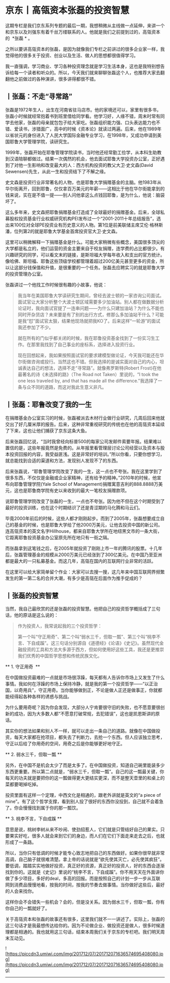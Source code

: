 # 京东丨高瓴资本张磊的投资智慧

这期专栏是我们京东系列专题的最后一期，我想稍微从主线做一点延伸，来讲一个和京东以及刘强东有着千丝万缕联系的人。他就是我们之前提到过的，高瓴资本的  *张磊 * 。

之所以要讲高瓴资本的张磊，是因为就像我们专栏之前讲过的很多企业家一样，我觉得他的很多关于投资、创业以及生活、做人的思想都很值得学习。

我一直强调，学习商业、学习各种投资理念就是学习生活本身，这也是我特别想告诉给每一个读者和听众的。所以，今天我们就来聊聊张磊这个人，也推荐大家去翻翻他之前做过的各种演讲，很多讲得都很不错。

## 丨张磊：不走“寻常路”

张磊是1972年生人，出生在河南省驻马店市。他的家境还可以，家里有很多书，张磊小时候就经常抱着书到班里借给同学看。他学习好，人缘不错，周末时常有同学去他家，张磊的母亲就包包子给大家吃。张磊组织能力强、口头表达能力也不错、爱读书，涉猎面广，高中的时候《资本论》就读过两遍。后来，他在1989年以省状元的身份进入了人民大学国际金融专业学习，在1998年，又成功申请到美国耶鲁大学管理学院，读研究生。

1999年，张磊开始在耶鲁管理学院读书，当时他还经常勤工俭学，从本科生助教到汉语陪聊都做过。结果一次偶然的机会，他去面试耶鲁大学投资办公室，正好遇到了对他一生影响和改变最大的人：西方机构投资的教父大卫·史文森(David Sewensen)先生，从此一生和投资结下了不解之缘。

史文森是投资行业非常著名的人物，也是耶鲁大学捐赠基金的主脑。他1983年从华尔街离开，回到耶鲁，仅仅拿百万美元的年薪——这相比于他在华尔街能拿到的钱来说，实在是不值一提——别人问他拿这么点钱回耶鲁，是为什么，他说：脑袋坏了。

这么多年来，史文森把耶鲁捐赠基金打造成了全球最好的捐赠基金。后来，全球私募股权投资基金行业权威研究机构PEI发布过一个“2001-2011十年总结报告”，选出来100位对全球PE投资业有历史意义的人物。第1位是前美联储主席艾伦·格林斯潘，位列第2的就是耶鲁大学基金首席投资官大卫·史文森。

这里可以稍微解释一下捐赠基金是什么。可能大家稍微有些概念，美国很多顶尖的大学都是私立的，他们运营的资金主要来自于校友捐赠，连学费的占比都很少。有兴趣研究的同学，可以看文末的链接，是斯坦福大学每年收入和支出的官方统计。像哈佛、斯坦福、耶鲁这些顶级学校都管理着超过200亿美元甚至更多的资金，所以让这部分钱保值和升值，是很重要的一个任务。张磊去应聘实习的就是耶鲁大学的投资管理办公室。

张磊讲过一个他找工作时候很有趣的小故事，他说：

> 我当年在美国耶鲁大学读研究生期间，曾经去波士顿的一家咨询公司面试。面试官让大家分析整个大波士顿区域需要多少加油站。别人都在做数据分析论证时，我向面试官提了一连串问题——为什么只建加油站？为什么不能也同时开杂货店？未来要是有了别的出行方式，修那么多加油站干什么？可能是我“怼”面试官太狠，结果他现场就把我KO了。后来这样“一轮游”的面试我还参加了不少。
> 
> 
> 
> 就在所有的门似乎都关闭的时候，我在耶鲁投资基金找到了一份实习生工作。在那里我找到了自己事业的座标系，选择进入投资行业。
> 
> 
> 
> 现在回想起来，我如果按照面试官的要求建模型做论证，今天我可能还在华尔街做咨询或投行。当然这也不错。但我选择的是诚实面对自己的内心，坦诚表达自己的想法，选择不走“寻常路”。就像弗罗斯特(Robert Frost)在他最著名的诗《未选择的路》（The Road not Taken）里说的，“I took the one less traveled by, and that has made all the difference.”我选择了一条与众不同的道路，而这对我此生意义非凡。

## 丨张磊：耶鲁改变了我的一生

在捐赠基金办公室实习的时候，张磊被派去木材行业做行业研究，几周后回来他就交出了好几厘米厚的报告。后来，这种非常重视研究的传统也在他的高瓴资本延续了下来，这也让他们捕获了京东这条大鱼。

后来张磊回忆说，“当时我曾经向标普500的每家公司发邮件索要年报。结果难以置信的是，这些年报竟然是免费的。从年报里看管理层讨论公司经营以及资本与股本投资回报的内容，我受益匪浅。这是非常好的培训。”所以你看，只要你想学习，就总能找到合适的渠道和方法，发现别人发现不了的东西。

后来张磊说，“耶鲁管理学院改变了我的一生，这一点也不夸张。我在这里学到了很多东西，不仅仅是金融或企业家精神，还有给予的精神。”2010年的时候，他宣布向耶鲁管理学院(Yale School of Management)捐赠寓意吉利的888.8888万美元，这也是耶鲁商学院有史以来收到的最大一笔校友捐赠款项。

说耶鲁管理学院改变了张磊的一生，一点也不夸张。因为他不但在这个时期受到了最好的投资训练，也在这个时期结识了还是青涩期的马化腾和马云们。

毕竟2000年前后的时候，这些人都才刚刚起步。而到了2005年，张磊想要成立自己的基金的时候，也是耶鲁大学给了他2000万美元，让他去投资中国的新公司。连高瓴资本的英文名字Hillhouse，都来自耶鲁大学所在地纽黑文市的一条大街，它距离耶鲁投资基金办公室原先所在地只有一街之隔。

而张磊拿到这笔钱之后，在2005年就投资了刚刚上市一年的腾讯的股票。十几年后，张磊管理基金的规模从2000万美元已经涨到了300亿美元。在中国乃至亚洲都是最大的一只私募基金。而这几年，高瓴在国内的互联网行业非常的活跃。

在这里可以给大家简单留个作业：大家可以去搜一搜，这几年来中国互联网界频繁发生的第一第二名的合并大潮，有多少是高瓴在后面作为推手促成的？

## 丨张磊的投资智慧

当然，我自己最欣赏的还是张磊的投资智慧。他把自己的投资哲学概括成了三句话，他的原话是这么说的：

> 作为投资人，我常说起我的三个投资哲学：
> 
> 
> 
> 第一个叫“守正用奇”、第二个叫“弱水三千，但取一瓢”、第三个叫“桃李不言、下自成蹊”。这三句话分别源自《道德经》《论语》《史记》。虽然现代金融投资的工具和方法大多源于西方，但如何使用好这些工具，我还是更推崇我们优秀的中国哲学思想和传统民族文化。

 ** 1. 守正用奇  **

在中国做投资最难的一点就是市场很浮躁，每天都有人告诉你市场上又发生了什么事情。我如何在浮躁的市场上保持冷静，就是我的第一个投资哲学——“以正治国，以奇用兵”，守正用奇。当你能够做到正，不论是做人正还是做事正，你就都能经得起各种各样的诱惑与挑战。

为什么要用奇呢？因为你会发现，大部分人宁肯要很守旧的失败，也不愿意要很创新的成功，因为大多数人都“不愿意打破常规，去犯错误”，这也是凯恩斯讲的原话。

其实你的想法如果和别人不一样，就可以走出一条自己的道路。就像在中国做投资，每天大家都在抢项目，都失去了判断力，去抢一个东西。但人应该独立思考，守正以后给了你用奇的空间，用奇之后是你能够更好地守正。

 ** 2. 弱水三千，但取一瓢 **

另外，在中国不是机会太少了而是太多了。在中国做投资，知道自己碗里能装多少东西更重要。所以第二点就是，“弱水三千，但取一瓢”。自己的这一瓢最关键，你每天的功夫就是要把你的这一瓢做得更大更结实更深，而不是整天壶里的和桌上的菜都要喝掉吃掉。

投资里面有这样一个定理，中西文化是相通的，跟老外讲就是英文的“a piece of mine”。有了这个哲学支撑，看到别人投了很好的东西你没投到，自己就不会着急了。你会慢慢找到属于你的那一瓢饮。 

 ** 3. 桃李不言，下自成蹊 **

意思是说，桃树李树从来不吵闹、使劲招惹人，它们就是只管结好自己的果实。只要果实好吃，很多人就会来到它们的身边，而人们在它们下面走来走去之后，也就形成了一条路。

所以，当你只有低调的时候才能专心致志地把自己的东西做好。如果你很早就非常高调，自己脑子就很难清楚。拿上帝的话说就是“欲先使其灭亡，必先使其疯狂”。要低调，踏踏实实地做好投资，真正好的资源，真正好的投资人，好的东西会逐渐找到你的。这就是《史记》里说的“桃李不言，下自成蹊”。你不用天天在外面讲你做了多少项目，多好的deal，多高的回报。而是按照自己的计划一步一步从互联网到消费品慢慢地看，按我的时间，按我的节奏去做事情。当你做好这些后，最好的人会来找你。

这样你会不会错失一些机会？会的，但是没关系。因为弱水三千，但取一瓢，你有你自己的一瓢就好了。

关于高瓴资本和张磊的故事还有很多，这里我们就不一一讲述了。实际上，张磊的这三句话才是我最想传达给你的。因为不论做企业、做投资还是做人，很多时候道理都是相通的。我也就用这三句话，结束本周我们关于京东的专栏吧。我们明天周末互动见。

![https://piccdn3.umiwi.com/img/201712/07/201712071636574695408080.jpg](https://piccdn3.umiwi.com/img/201712/07/201712071636574695408080.jpg)

---
